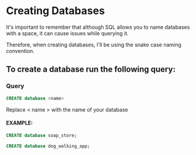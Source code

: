 # Creating Databases

It's important to remember that although SQL allows you to name databases with a space, it can cause issues while querying it.

Therefore, when creating databases, I'll be using the snake case naming convention.

## To create a database run the following query:

### Query

```sql
CREATE database <name>
```

Replace < name > with the name of your database

#### EXAMPLE:

```sql
CREATE database soap_store;
```

```sql
CREATE database dog_walking_app;
```

